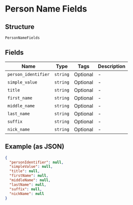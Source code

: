 
# Person Name Fields

## Structure

`PersonNameFields`

## Fields

| Name | Type | Tags | Description |
|  --- | --- | --- | --- |
| `person_identifier` | `string` | Optional | - |
| `simple_value` | `string` | Optional | - |
| `title` | `string` | Optional | - |
| `first_name` | `string` | Optional | - |
| `middle_name` | `string` | Optional | - |
| `last_name` | `string` | Optional | - |
| `suffix` | `string` | Optional | - |
| `nick_name` | `string` | Optional | - |

## Example (as JSON)

```json
{
  "personIdentifier": null,
  "simpleValue": null,
  "title": null,
  "firstName": null,
  "middleName": null,
  "lastName": null,
  "suffix": null,
  "nickName": null
}
```

